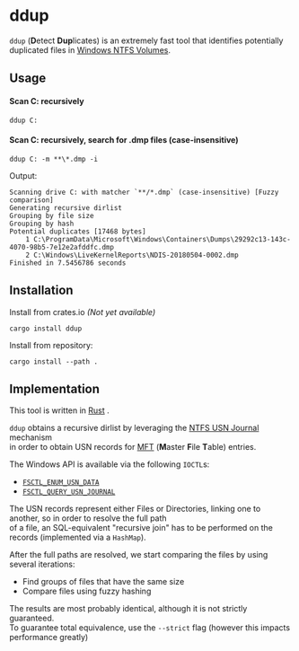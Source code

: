 # ddup

`ddup` (**D**etect **Dup**licates) is an extremely fast tool that identifies potentially duplicated files in 
[Windows NTFS Volumes](https://en.wikipedia.org/wiki/NTFS).

## Usage
 
#### Scan C: recursively 
 ```
ddup C:
```

#### Scan C: recursively, search for .dmp files (case-insensitive) 
```
ddup C: -m **\*.dmp -i
```
Output:
```
Scanning drive C: with matcher `**/*.dmp` (case-insensitive) [Fuzzy comparison]
Generating recursive dirlist
Grouping by file size
Grouping by hash
Potential duplicates [17468 bytes]
	1 C:\ProgramData\Microsoft\Windows\Containers\Dumps\29292c13-143c-4070-98b5-7e12e2afddfc.dmp
	2 C:\Windows\LiveKernelReports\NDIS-20180504-0002.dmp
Finished in 7.5456786 seconds
```

## Installation

Install from crates.io *(Not yet available)*
```shell script
cargo install ddup
```

Install from repository:
```shell script
cargo install --path .
```

## Implementation

This tool is written in [Rust](https://www.rust-lang.org/) .

`ddup` obtains a recursive dirlist by leveraging the [NTFS USN Journal](https://en.wikipedia.org/wiki/USN_Journal) mechanism  
 in order to obtain USN records for [MFT](https://en.wikipedia.org/wiki/NTFS#Master_File_Table) (**M**aster **F**ile **T**able) entries.  

The Windows API is available via the following `IOCTL`s:
* [`FSCTL_ENUM_USN_DATA`](https://docs.microsoft.com/en-us/windows/win32/api/winioctl/ni-winioctl-fsctl_enum_usn_data)
* [`FSCTL_QUERY_USN_JOURNAL`](https://docs.microsoft.com/en-us/windows/win32/api/winioctl/ni-winioctl-fsctl_query_usn_journal)

The USN records represent either Files or Directories, linking one to another, so in order to resolve the full path  
of a file, an SQL-equivalent "recursive join" has to be performed on the records (implemented via a  `HashMap`).

After the full paths are resolved, we start comparing the files by using several iterations:
* Find groups of files that have the same size
* Compare files using fuzzy hashing

The results are most probably identical, although it is not strictly guaranteed.  
To guarantee total equivalence, use the `--strict` flag (however this impacts performance greatly)